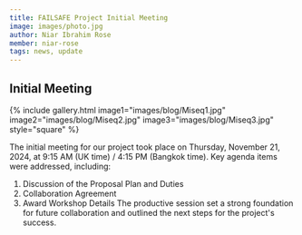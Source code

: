 ```yaml
---
title: FAILSAFE Project Initial Meeting
image: images/photo.jpg
author: Niar Ibrahim Rose
member: niar-rose
tags: news, update
---
```


## Initial Meeting

{%
  include gallery.html
  image1="images/blog/Miseq1.jpg"
  image2="images/blog/Miseq2.jpg"
  image3="images/blog/Miseq3.jpg"
  style="square"
%}

The initial meeting for our project took place on Thursday, November 21, 2024, at 9:15 AM (UK time) / 4:15 PM (Bangkok time). Key agenda items were addressed, including:
1. Discussion of the Proposal Plan and Duties
2. Collaboration Agreement
3. Award Workshop Details
The productive session set a strong foundation for future collaboration and outlined the next steps for the project's success.
